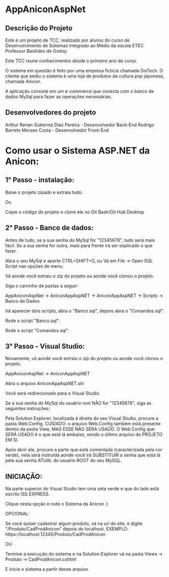 # AppAniconAspNet

## Descrição do Projeto
<p>Este é um projeto de TCC, realizado por alunos do curso de Desenvolvimento de Sistemas Integrado ao Médio da escola ETEC Professor Basilides de Godoy.</p>
<p>Este TCC reune conhecimentos desde o primeiro ano de curso.</p>
<p >O sistema em questão é feito por uma empresa fictícia chamada DixTech. O cliente que pediu o sistema é uma loja de produtos da cultura pop japonesa, chamada Anicon.</p>
<p>A aplicação consiste em um e-commerce que conecta com o banco de dados MySql para fazer as operações necessárias.</p>

## Desenvolvedores do projeto

Arthur Renan Gutierrez Dias Pereira - Desenvolvedor Back-End
Rodrigo Barreto Moraes Costa - Desenvolvedor Front-End

# Como usar o Sistema ASP.NET da Anicon:

## 1° Passo - instalação:

Baixe o projeto zipado e extraia tudo.

Ou

Copie o código do projeto e clone ele no Git Bash/Git Hub Desktop


## 2° Passo - Banco de dados:

Antes de tudo, se a sua senha do MySql for "12345678", tudo será mais fácil.
Se a sua senha for outra, mais para frente irá ser explicado o que fazer.

Abra o seu MySql e aperte CTRL+SHIFT+O, ou Vá em File -> Open SQL Script nas opções de menu.

Vá aonde você extraiu o zip do projeto ou aonde você clonou o projeto.

Siga o caminho de pastas a seguir:


AppAniconAspNet -> AniconAppAspNET -> AniconAppAspNET -> Scripts -> Banco de Dados

Irá aparecer dois scripts, abra o "Banco.sql", depois abra o "Comandos.sql".

Rode o script "Banco.sql".

Rode o script "Comandos.sql".


## 3° Passo - Visual Studio:

Novamente, vá aonde você extraiu o zip do projeto ou aonde você clonou o projeto.

AppAniconAspNet -> AniconAppAspNET

Abra o arquivo AniconAppAspNET.sln

Você será redirecionado para o Visual Studio.

Se a sua senha do MySql do usuário root NÃO for "12345678", siga as seguintes instruções:

Pela Solution Explorer, localizada à direita do seu Visual Studio, procure a pasta Web.Config.
CUIDADO: o arquivo Web.Config também está presente dentro da pasta View, MAS ESSE NÃO SERA USADO.
O Web.Config que SERÁ USADO é o que está lá embaixo, sendo o último arquivo do PROJETO EM SI.

Após abrir ele, procure a parte que está comentada (caracterizada pela cor verde), nela será
instruída aonde você irá SUBSTITUIR a senha que está lá pela sua senha ATUAL do usuário ROOT do 
seu MySQL.


## INICIAÇÃO:

Na parte superior do Visual Studio tem uma seta verde e que do lado está escrito ISS EXPRESS.

Clique nesta opção e rode o Sistema da Anicon :)


OPCIONAL:

Se você quiser cadastrar algum produto, vá na url do site, e digite "/Produto/CadProdAnicon" 
depois do localhost. EXEMPLO: https://localhost:12345/Produto/CadProdAnicon

OU

Termine a execução do sistema e na Solution Explorer vá na pasta Views -> Produto -> 
CadProdAnicon.cshtml

E inicie o sistema a partir desse arquivo.


